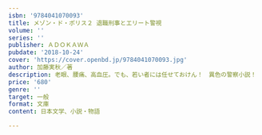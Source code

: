 ```yaml
---
isbn: '9784041070093'
title: メゾン・ド・ポリス２ 退職刑事とエリート警視
volume: ''
series: ''
publisher: ＡＤＯＫＡＷＡ
pubdate: '2018-10-24'
cover: 'https://cover.openbd.jp/9784041070093.jpg'
author: 加藤実秋／著
description: 老眼、腰痛、高血圧。でも、若い者には任せておけん！　異色の警察小説！
price: '680'
genre: ''
target: 一般
format: 文庫
content: 日本文学、小説・物語

---
```

